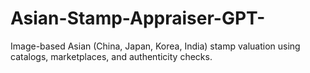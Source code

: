 # Asian-Stamp-Appraiser-GPT-
Image-based Asian (China, Japan, Korea, India) stamp valuation using catalogs, marketplaces, and authenticity checks.

